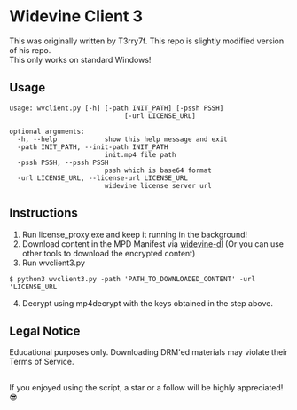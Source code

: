 # Widevine Client 3
This was originally written by T3rry7f. This repo is slightly modified version of his repo. 
<br>This only works on standard Windows!

## Usage

```
usage: wvclient.py [-h] [-path INIT_PATH] [-pssh PSSH]
                             [-url LICENSE_URL]

optional arguments:
  -h, --help            show this help message and exit
  -path INIT_PATH, --init-path INIT_PATH
                        init.mp4 file path
  -pssh PSSH, --pssh PSSH
                        pssh which is base64 format
  -url LICENSE_URL, --license-url LICENSE_URL
                        widevine license server url
  ```

## Instructions
1. Run license_proxy.exe and keep it running in the background!
2. Download content in the MPD Manifest via [widevine-dl](https://github.com/WHTJEON/widevine-dl) (Or you can use other tools to download the encrypted content)
3. Run wvclient3.py 
```
$ python3 wvclient3.py -path 'PATH_TO_DOWNLOADED_CONTENT' -url 'LICENSE_URL'
```
4. Decrypt using mp4decrypt with the keys obtained in the step above.

## Legal Notice
Educational purposes only. Downloading DRM'ed materials may violate their Terms of Service.

##
If you enjoyed using the script, a star or a follow will be highly appreciated! 😎
